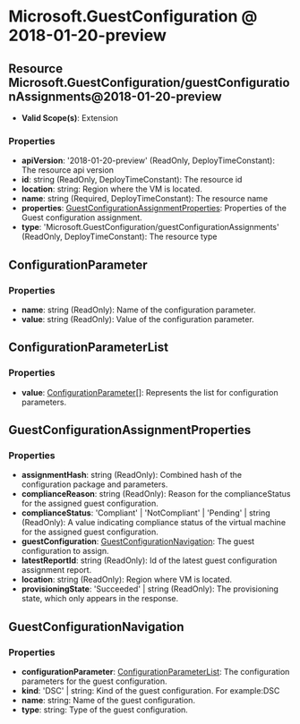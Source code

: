 # Microsoft.GuestConfiguration @ 2018-01-20-preview

## Resource Microsoft.GuestConfiguration/guestConfigurationAssignments@2018-01-20-preview
* **Valid Scope(s)**: Extension
### Properties
* **apiVersion**: '2018-01-20-preview' (ReadOnly, DeployTimeConstant): The resource api version
* **id**: string (ReadOnly, DeployTimeConstant): The resource id
* **location**: string: Region where the VM is located.
* **name**: string (Required, DeployTimeConstant): The resource name
* **properties**: [GuestConfigurationAssignmentProperties](#guestconfigurationassignmentproperties): Properties of the Guest configuration assignment.
* **type**: 'Microsoft.GuestConfiguration/guestConfigurationAssignments' (ReadOnly, DeployTimeConstant): The resource type

## ConfigurationParameter
### Properties
* **name**: string (ReadOnly): Name of the configuration parameter.
* **value**: string (ReadOnly): Value of the configuration parameter.

## ConfigurationParameterList
### Properties
* **value**: [ConfigurationParameter](#configurationparameter)[]: Represents the list for configuration parameters.

## GuestConfigurationAssignmentProperties
### Properties
* **assignmentHash**: string (ReadOnly): Combined hash of the configuration package and parameters.
* **complianceReason**: string (ReadOnly): Reason for the complianceStatus for the assigned guest configuration.
* **complianceStatus**: 'Compliant' | 'NotCompliant' | 'Pending' | string (ReadOnly): A value indicating compliance status of the virtual machine for the assigned guest configuration.
* **guestConfiguration**: [GuestConfigurationNavigation](#guestconfigurationnavigation): The guest configuration to assign.
* **latestReportId**: string (ReadOnly): Id of the latest guest configuration assignment report.
* **location**: string (ReadOnly): Region where VM is located.
* **provisioningState**: 'Succeeded' | string (ReadOnly): The provisioning state, which only appears in the response.

## GuestConfigurationNavigation
### Properties
* **configurationParameter**: [ConfigurationParameterList](#configurationparameterlist): The configuration parameters for the guest configuration.
* **kind**: 'DSC' | string: Kind of the guest configuration. For example:DSC
* **name**: string: Name of the guest configuration.
* **type**: string: Type of the guest configuration.

